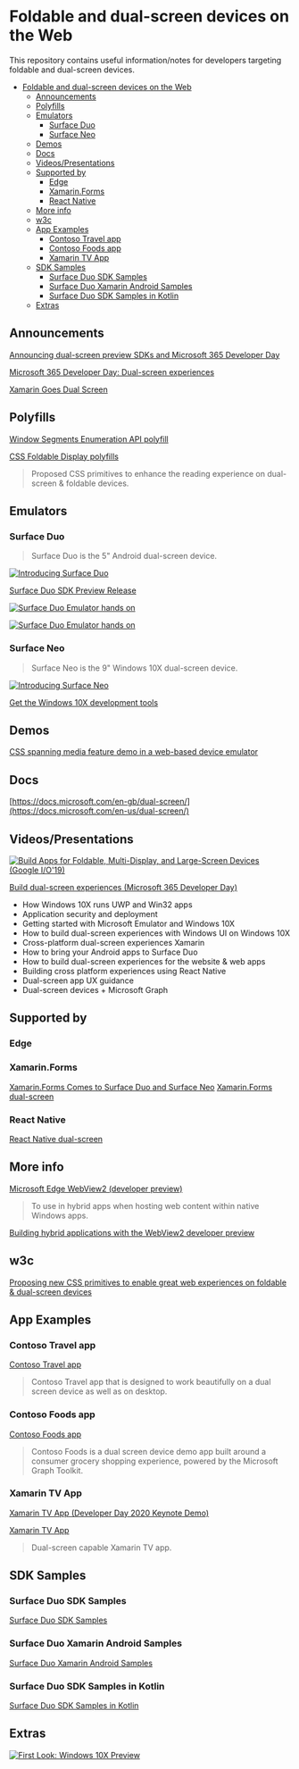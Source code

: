 # Foldable and dual-screen devices on the Web

This repository contains useful information/notes for developers targeting foldable and dual-screen devices.

- [Foldable and dual-screen devices on the Web](#foldable-and-dual-screen-devices-on-the-web)
  - [Announcements](#announcements)
  - [Polyfills](#polyfills)
  - [Emulators](#emulators)
    - [Surface Duo](#surface-duo)
    - [Surface Neo](#surface-neo)
  - [Demos](#demos)
  - [Docs](#docs)
  - [Videos/Presentations](#videospresentations)
  - [Supported by](#supported-by)
    - [Edge](#edge)
    - [Xamarin.Forms](#xamarinforms)
    - [React Native](#react-native)
  - [More info](#more-info)
  - [w3c](#w3c)
  - [App Examples](#app-examples)
    - [Contoso Travel app](#contoso-travel-app)
    - [Contoso Foods app](#contoso-foods-app)
    - [Xamarin TV App](#xamarin-tv-app)
  - [SDK Samples](#sdk-samples)
    - [Surface Duo SDK Samples](#surface-duo-sdk-samples)
    - [Surface Duo Xamarin Android Samples](#surface-duo-xamarin-android-samples)
    - [Surface Duo SDK Samples in Kotlin](#surface-duo-sdk-samples-in-kotlin)
  - [Extras](#extras)

## Announcements

[Announcing dual-screen preview SDKs and Microsoft 365 Developer Day](https://blogs.windows.com/windowsdeveloper/2020/01/22/announcing-dual-screen-preview-sdks-and-microsoft-365-developer-day/)

[Microsoft 365 Developer Day: Dual-screen experiences](https://blogs.windows.com/windowsdeveloper/2020/02/11/microsoft-365-developer-day-dual-screen-experiences/)

[Xamarin Goes Dual Screen](https://devblogs.microsoft.com/xamarin/xamarin-goes-dual-screen/)


## Polyfills

[Window Segments Enumeration API polyfill](https://github.com/zouhir/windowsegments-polyfill#window-segments-enumeration-api-polyfill)

[CSS Foldable Display polyfills](https://github.com/zouhir/spanning-css-polyfill#css-foldable-display-polyfills)

>Proposed CSS primitives to enhance the reading experience on dual-screen & foldable devices.

## Emulators

### Surface Duo

>Surface Duo is the 5" Android dual-screen device.

[![Introducing Surface Duo](https://img.youtube.com/vi/kU78s9ExFFA/0.jpg)](https://www.youtube.com/watch?v=kU78s9ExFFA)

[Surface Duo SDK Preview Release](https://www.microsoft.com/en-us/download/details.aspx?id=100847)

[![Surface Duo Emulator hands on](https://img.youtube.com/vi/-Ey68OIKNWY/0.jpg)](https://www.youtube.com/watch?v=-Ey68OIKNWY)

[![Surface Duo Emulator hands on](https://img.youtube.com/vi/WN1q103zhTw/0.jpg)](https://www.youtube.com/watch?v=WN1q103zhTw)

### Surface Neo

>Surface Neo is the 9" Windows 10X dual-screen device.

[![Introducing Surface Neo](https://img.youtube.com/vi/fssZICsV4Rg/0.jpg)](https://www.youtube.com/watch?v=fssZICsV4Rg)

[Get the Windows 10X development tools](https://docs.microsoft.com/en-gb/dual-screen/windows/get-dev-tools)

## Demos

[CSS spanning media feature demo in a web-based device emulator](https://foldables-emulator.netlify.com/?url=https://css-spanning.netlify.com/demo/basic/)

## Docs

[https://docs.microsoft.com/en-gb/dual-screen/](https://docs.microsoft.com/en-us/dual-screen/)

## Videos/Presentations

[![Build Apps for Foldable, Multi-Display, and Large-Screen Devices (Google I/O'19)](https://img.youtube.com/vi/8uQEzv3upy8/0.jpg)](https://www.youtube.com/watch?v=8uQEzv3upy8)

[Build dual-screen experiences​ (Microsoft 365 Developer Day)](https://developer.microsoft.com/en-us/microsoft-365/virtual-events)

- How Windows 10X runs UWP and Win32 apps
- Application security and deployment
- Getting started with Microsoft Emulator and Windows 10X
- How to build dual-screen experiences with Windows UI on Windows 10X
- Cross-platform dual-screen experiences Xamarin
- How to bring your Android apps to Surface Duo
- How to build dual-screen experiences for the website & web apps
- Building cross platform experiences using React Native
- Dual-screen app UX guidance
- Dual-screen devices + Microsoft Graph

## Supported by

### Edge

### Xamarin.Forms

[Xamarin.Forms Comes to Surface Duo and Surface Neo](https://devblogs.microsoft.com/xamarin/surface-duo-surface-neo-with-xamarin-forms/)
[Xamarin.Forms dual-screen](https://docs.microsoft.com/en-us/xamarin/xamarin-forms/app-fundamentals/dual-screen/)

### React Native

[React Native dual-screen](https://github.com/Microsoft/react-native-dualscreen)

## More info

[Microsoft Edge WebView2 (developer preview)](https://docs.microsoft.com/en-us/microsoft-edge/hosting/webview2)

> To use in hybrid apps when hosting web content within native Windows apps.

[Building hybrid applications with the WebView2 developer preview](https://blogs.windows.com/msedgedev/2019/06/18/building-hybrid-applications-with-the-webview2-developer-preview/#edeVSSBO2DE4QaYS.97)

## w3c

[Proposing new CSS primitives to enable great web experiences on foldable & dual-screen devices](https://github.com/w3c/csswg-drafts/issues/4736)

## App Examples

### Contoso Travel app

[Contoso Travel app](https://github.com/microsoft/DevDay2020KeynoteDemoUWP)

>Contoso Travel app that is designed to work beautifully on a dual screen device as well as on desktop.

### Contoso Foods app

[Contoso Foods app](https://github.com/microsoftgraph/contoso-foods-dualscreen-sample)

>Contoso Foods is a dual screen device demo app built around a consumer grocery shopping experience, powered by the Microsoft Graph Toolkit.

### Xamarin TV App

[Xamarin TV App (Developer Day 2020 Keynote Demo)](https://github.com/microsoft/DevDay2020KeynoteDemoXamarin)

[Xamarin TV App](https://github.com/xamarin/app-xamarintv)

>Dual-screen capable Xamarin TV app.

## SDK Samples

### Surface Duo SDK Samples

[Surface Duo SDK Samples](https://github.com/microsoft/surface-duo-sdk-samples)

### Surface Duo Xamarin Android Samples

[Surface Duo Xamarin Android Samples](https://github.com/microsoft/surface-duo-sdk-xamarin-samples)

### Surface Duo SDK Samples in Kotlin

[Surface Duo SDK Samples in Kotlin](https://github.com/microsoft/surface-duo-sdk-samples-kotlin)

## Extras

[![First Look: Windows 10X Preview](https://img.youtube.com/vi/MHMLvelzWMU/0.jpg)](https://www.youtube.com/watch?v=MHMLvelzWMU)
